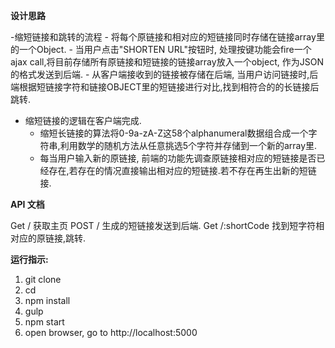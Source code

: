 **设计思路**

-缩短链接和跳转的流程
    - 将每个原链接和相对应的短链接同时存储在链接array里的一个Object. 
    - 当用户点击"SHORTEN URL"按钮时, 处理按键功能会fire一个ajax call,将目前存储所有原链接和短链接的链接array放入一个object, 作为JSON的格式发送到后端.
    - 从客户端接收到的链接被存储在后端, 当用户访问链接时,后端根据短链接字符和链接OBJECT里的短链接进行对比,找到相符合的的长链接后跳转.

- 缩短链接的逻辑在客户端完成. 
    - 缩短长链接的算法将0-9a-zA-Z这58个alphanumeral数据组合成一个字符串,利用数学的随机方法从任意挑选5个字符并存储到一个新的array里.
    - 每当用户输入新的原链接, 前端的功能先调查原链接相对应的短链接是否已经存在,若存在的情况直接输出相对应的短链接.若不存在再生出新的短链接.

**API 文档**

Get /
   获取主页
POST /
   生成的短链接发送到后端.
Get /:shortCode
   找到短字符相对应的原链接,跳转.

**运行指示:**

1. git clone <this repo link>
2. cd <project directory>
3. npm install
4. gulp
5. npm start
6. open browser, go to http://localhost:5000


